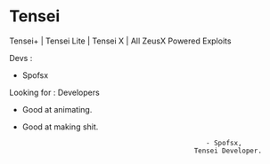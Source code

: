# Tensei
Tensei+ | Tensei Lite | Tensei X | All ZeusX Powered Exploits

Devs :
- Spofsx

Looking for : Developers
- Good at animating.
- Good at making shit.

                                                    - Spofsx,
                                                 Tensei Developer.
